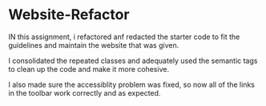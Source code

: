# Website-Refactor
IN this assignment, i refactored anf redacted the starter code to fit the guidelines and maintain the website that was given.

I consolidated the repeated classes and adequately used the semantic tags to clean up the code and make it more cohesive.

I also made sure the accessiblity problem was fixed, so now all of the links in the toolbar work correctly and as expected.
